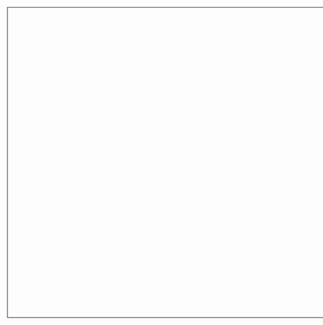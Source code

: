 <style>
#wrapper {
  width: 1700px;
  height: 720px;
}
.canvas {
  width: 1280px;
  height: 720px;
  border: 1px solid black;
}
.controlPanel {
  width: 400px;
  height: 720px;
  border: 1px solid black;
  overflow: hidden;
}
.left {
  float: left
}
.right {
  float: right
}
.svg-plot, .canvas-plot {
    position: absolute;
}
</style>

<div id="wrapper">
  <div class="left canvas" id="canvas"></div>
  <div class="right controlPanel">
    X-Axis: <select id="x_axis_grouping_select"></select><br>
    Y-Axis: <select id="y_axis_grouping_select"></select><br>
    scale mode for amount: <select id="scale_mode_select"></select>
    <button id="axes_grouping_button">Group</button><br>
    Color: <select id="color_select"></select>
    <button id="color_button">Change color</button><br>
    <lively-inspector id="inspector"></lively-inspector>
  </div>
</div>

<script>
import { AVFParser } from "https://lively-kernel.org/voices/parsing-data/avf-parser.js"
import { Diagram } from "./diagram.js"

let world = this

let diagram = {}

let div = lively.query(world, "#canvas")
let inspector = lively.query(world, "#inspector")

AVFParser.loadCompressedIndividualsWithKeysFromFile().then(data => {
  diagram = new Diagram(div, inspector, data, 4, 2000)
    
  let groupingAttributes = ["random", "amount", "age", "district", "gender"]
  let colorAttributes = ["index", "age", "district", "gender"]
  let scaleModes = ["maximum amount", "total amount"]

  let xAxisSelect = lively.query(this, "#x_axis_grouping_select")
  let yAxisSelect = lively.query(this, "#y_axis_grouping_select")
  let colorSelect = lively.query(this, "#color_select")
  let scaleModeSelect = lively.query(this, "#scale_mode_select")

  groupingAttributes.forEach((attribute) => {
    xAxisSelect.options[xAxisSelect.options.length] = new Option(attribute)
    yAxisSelect.options[yAxisSelect.options.length] = new Option(attribute)
  })

  colorAttributes.forEach((attribute) => {
    colorSelect.options[colorSelect.options.length] = new Option(attribute)
  })

  scaleModes.forEach(mode => {
    scaleModeSelect.options[scaleModeSelect.options.length] = new Option(mode)
  })

  lively.query(this, "#axes_grouping_button").addEventListener("click", () => {
    let yAxisAttribute = yAxisSelect.options[yAxisSelect.selectedIndex].value
    let xAxisAttribute = xAxisSelect.options[xAxisSelect.selectedIndex].value
    
    if (xAxisAttribute === "amount") {
      if (yAxisAttribute === "random" || yAxisAttribute === "amount") {
        return
      }
      diagram.setNewAttributeToAxis("y", yAxisAttribute)
      diagram.setNewAttributeToAxis("x", xAxisAttribute, scaleModeSelect.options[scaleModeSelect.selectedIndex].value)
    } else if (yAxisAttribute === "amount") {
      if (xAxisAttribute === "random" || xAxisAttribute === "amount") {
        return
      }
      diagram.setNewAttributeToAxis("x", xAxisAttribute)
      diagram.setNewAttributeToAxis("y", yAxisAttribute, scaleModeSelect.options[scaleModeSelect.selectedIndex].value)
    } else {
      diagram.setNewAttributeToAxis("x", xAxisAttribute)
      diagram.setNewAttributeToAxis("y", yAxisAttribute)
    }
    
    diagram.animate()
  })

  lively.query(this, "#color_button").addEventListener("click", () => {
    diagram.setColorByAttribute(colorSelect.options[colorSelect.selectedIndex].value)
  })

  diagram.div.addEventListener("click", (event) => {highlightClickedIndividual(event)})
  
})

function highlightClickedIndividual(event) {
  let individual = diagram.getClickedIndividual(event)
  if ((typeof individual) === "undefined") {
    diagram.resetHighlighting()
  } else {
    diagram.highlightIndividual(individual)
  }
}

""
</script>